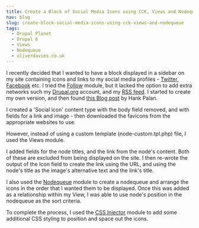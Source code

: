 ```yaml
---
title: Create a Block of Social Media Icons using CCK, Views and Nodequeue
nav: blog
slug: create-block-social-media-icons-using-cck-views-and-nodequeue
tags:
  - Drupal Planet
  - Drupal 6
  - Views
  - Nodequeue
  - oliverdavies.co.uk
---
```

I recently decided that I wanted to have a block displayed in a sidebar on my site containing icons and links to my social media profiles - <a href="http://twitter.com/opdavies">Twitter</a>, <a href="http://facebook.com/opdavies">Facebook</a> etc. I tried the <a href="http://drupal.org/project/follow">Follow</a> module, but it lacked the option to add extra networks such my <a href="http://drupal.org/user/381388">Drupal.org</a> account, and my <a href="http://oliverdavies.co.uk/rss.xml">RSS feed</a>. I started to create my own version, and then found <a href="http://www.hankpalan.com/blog/drupal-themes/add-your-social-connections-drupal-icons">this Blog post</a> by Hank Palan.

 I created a 'Social icon' content type with the body field removed, and with fields for a link and image - then downloaded the favicons from the appropriate websites to use. 

However, instead of using a custom template (node-custom.tpl.php) file, I used the Views module.

I added fields for the node titles, and the link from the node's content. Both of these are excluded from being displayed on the site. I then re-wrote the output of the Icon field to create the link using the URL, and using the node's title as the image's alternative text and the link's title.

I also used the <a href="http://drupal.org/project/nodequeue">Nodequeue</a> module to create a nodequeue and arrange the icons in the order that I wanted them to be displayed. Once this was added as a relationship within my View, I was able to use node's position in the nodequeue as the sort criteria.

To complete the process, I used the <a href="http://drupal.org/project/css_injector">CSS Injector</a> module to add some additional CSS styling to position and space out the icons.